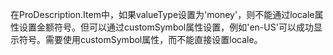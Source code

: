 在ProDescription.Item中，如果valueType设置为'money'，则不能通过locale属性设置金额符号。但可以通过customSymbol属性设置，例如'en-US'可以成功显示符号。需要使用customSymbol属性，而不能直接设置locale。
